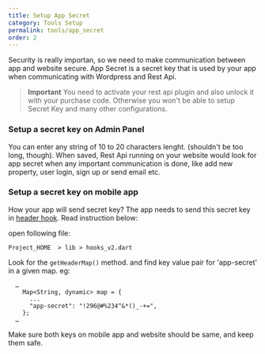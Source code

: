 ```yaml
---
title: Setup App Secret
category: Tools Setup
permalink: tools/app_secret
order: 2
---
```


Security is really importan, so we need to make communication between app and website secure. App Secret is a secret key that is used by your app when communicating with Wordpress and Rest Api.

> **Important** You need to activate your rest api plugin and also unlock it with your purchase code. Otherwise you won't be able to setup Secret Key and many other configurations.

### Setup a secret key on Admin Panel
You can enter any string of 10 to 20 characters lenght. (shouldn't be too long, though). When saved, Rest Api running on your website would look for app secret when any important communication is done, like add new property, user login, sign up or send email etc.

### Setup a secret key on mobile app
How your app will send secret key? The app needs to send this secret key in [header hook](/hooks-widgets/set_api_header). Read instruction below:

open following file:

`Project_HOME  > lib > hooks_v2.dart`

Look for the `getHeaderMap()` method. and find key value pair for 'app-secret' in a given map. eg: 
```
  …
    Map<String, dynamic> map = {
      ...
      "app-secret": "!296@#%234^&*()_-+=", 
    };
  …
```

Make sure both keys on mobile app and website should be same, and keep them safe.



